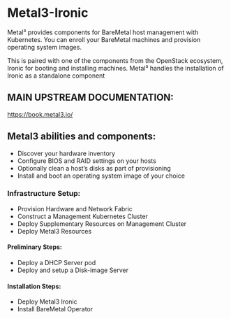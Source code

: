 # Metal3-Ironic

Metal³ provides components for BareMetal host management with Kubernetes. You can enroll your BareMetal machines and provision operating system images. ​

This is paired with one of the components from the OpenStack ecosystem, Ironic for booting and installing machines. Metal³ handles the installation of Ironic as a standalone component​

## MAIN UPSTREAM DOCUMENTATION: 
https://book.metal3.io/​

## Metal3 abilities and components:​

- Discover your hardware inventory​
- Configure BIOS and RAID settings on your hosts​
- Optionally clean a host’s disks as part of provisioning​
- Install and boot an operating system image of your choice​


### Infrastructure Setup:​

- Provision Hardware and Network Fabric​
- Construct a Management Kubernetes Cluster​
- Deploy Supplementary Resources on Management Cluster​
- Deploy Metal3 Resources

#### Preliminary Steps:​
- Deploy a DHCP Server pod​
- Deploy and setup a Disk-image Server​

#### Installation Steps:​
- Deploy Metal3 Ironic​
- Install BareMetal Operator​
